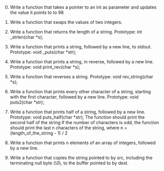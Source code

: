 0. Write a function that takes a pointer to an int as parameter and updates the value it points to to 98

1. Write a function that swaps the values of two integers.

2. Write a function that returns the length of a string. Prototype: int _strlen(char *s);

3. Write a function that prints a string, followed by a new line, to stdout. Prototype: void _puts(char *str);

4. Write a function that prints a string, in reverse, followed by a new line. Prototype: void print_rev(char *s);

5. Write a function that reverses a string. Prototype: void rev_string(char *s);

6. Write a function that prints every other character of a string, starting with the first character, followed by a new line. Prototype: void puts2(char *str);

7. Write a function that prints half of a string, followed by a new line. Prototype: void puts_half(char *str); The function should print the second half of the string If the number of characters is odd, the function should print the last n characters of the string, where n = (length_of_the_string - 1) / 2

8. Write a function that prints n elements of an array of integers, followed by a new line.

9. Write a function that copies the string pointed to by src, including the terminating null byte (\0), to the buffer pointed to by dest.
